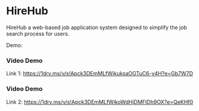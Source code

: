 # HireHub
HireHub a web-based job application system designed to simplify the job search process for users. 

Demo: 
### Video Demo
Link 1: https://1drv.ms/v/s!Apck3DEmMLfWikuksaOGTuC6-y4H?e=Gb7W7D
### Video Demo
Link 2: https://1drv.ms/v/s!Apck3DEmMLfWikoWdHjDMFIDh9OX?e=QeKHf0
